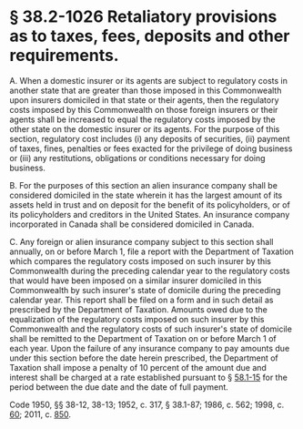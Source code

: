 # § 38.2-1026 Retaliatory provisions as to taxes, fees, deposits and other requirements.

<p>A. When a domestic insurer or its agents are subject to regulatory costs in another state that are greater than those imposed in this Commonwealth upon insurers domiciled in that state or their agents, then the regulatory costs imposed by this Commonwealth on those foreign insurers or their agents shall be increased to equal the regulatory costs imposed by the other state on the domestic insurer or its agents. For the purpose of this section, regulatory cost includes (i) any deposits of securities, (ii) payment of taxes, fines, penalties or fees exacted for the privilege of doing business or (iii) any restitutions, obligations or conditions necessary for doing business.</p><p>B. For the purposes of this section an alien insurance company shall be considered domiciled in the state wherein it has the largest amount of its assets held in trust and on deposit for the benefit of its policyholders, or of its policyholders and creditors in the United States. An insurance company incorporated in Canada shall be considered domiciled in Canada.</p><p>C. Any foreign or alien insurance company subject to this section shall annually, on or before March 1, file a report with the Department of Taxation which compares the regulatory costs imposed on such insurer by this Commonwealth during the preceding calendar year to the regulatory costs that would have been imposed on a similar insurer domiciled in this Commonwealth by such insurer's state of domicile during the preceding calendar year. This report shall be filed on a form and in such detail as prescribed by the Department of Taxation. Amounts owed due to the equalization of the regulatory costs imposed on such insurer by this Commonwealth and the regulatory costs of such insurer's state of domicile shall be remitted to the Department of Taxation on or before March 1 of each year. Upon the failure of any insurance company to pay amounts due under this section before the date herein prescribed, the Department of Taxation shall impose a penalty of 10 percent of the amount due and interest shall be charged at a rate established pursuant to § <a href='http://law.lis.virginia.gov/vacode/58.1-15/'>58.1-15</a> for the period between the due date and the date of full payment.</p><p>Code 1950, §§ 38-12, 38-13; 1952, c. 317, § 38.1-87; 1986, c. 562; 1998, c. <a href='http://lis.virginia.gov/cgi-bin/legp604.exe?981+ful+CHAP0060'>60</a>; 2011, c. <a href='http://lis.virginia.gov/cgi-bin/legp604.exe?111+ful+CHAP0850'>850</a>.</p>